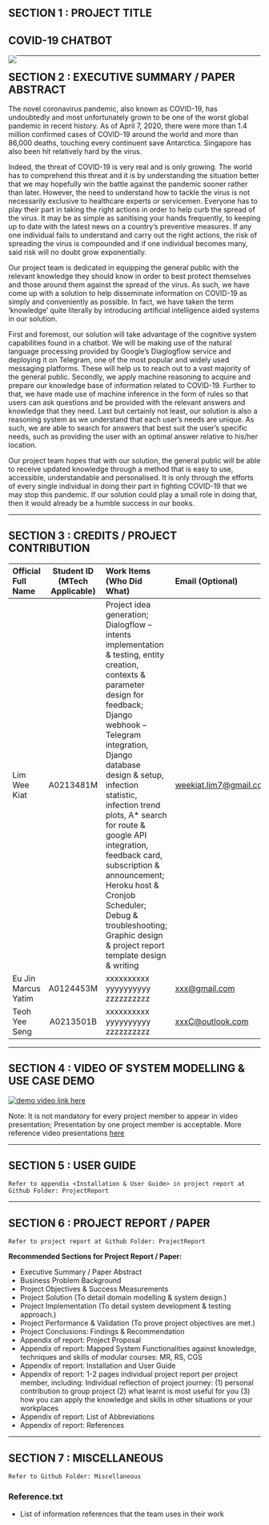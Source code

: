 
## SECTION 1 : PROJECT TITLE
## COVID-19 CHATBOT

<img src="https://user-images.githubusercontent.com/39640791/80490768-6e7be580-8994-11ea-8d23-93c997245147.jpg"
     style="float: left; margin-right: 0px;" />

---

## SECTION 2 : EXECUTIVE SUMMARY / PAPER ABSTRACT
The novel coronavirus pandemic, also known as COVID-19, has undoubtedly and most unfortunately grown to be one of the worst global pandemic in recent history. As of April 7, 2020, there were more than 1.4 million confirmed cases of COVID-19 around the world and more than 86,000 deaths, touching every continuent save Antarctica. Singapore has also been hit relatively hard by the virus.

Indeed, the threat of COVID-19 is very real and is only growing. The world has to comprehend this threat and it is by understanding the situation better that we may hopefully win the battle against the pandemic sooner rather than later. However, the need to understand how to tackle the virus is not necessarily exclusive to healthcare experts or servicemen. Everyone has to play their part in taking the right actions in order to help curb the spread of the virus. It may be as simple as sanitising your hands frequently, to keeping up to date with the latest news on a country’s preventive measures. If any one individual fails to understand and carry out the right actions, the risk of spreading the virus is compounded and if one individual becomes many, said risk will no doubt grow exponentially. 

Our project team is dedicated in equipping the general public with the relevant knowledge they should know in order to best protect themselves and those around them against the spread of the virus. As such, we have come up with a solution to help disseminate information on COVID-19 as simply and conveniently as possible. In fact, we have taken the term ‘knowledge’ quite literally by introducing artificial intelligence aided systems in our solution.

First and foremost, our solution will take advantage of the cognitive system capabilities found in a chatbot. We will be making use of the natural language processing provided by Google’s Diaglogflow service and deploying it on Telegram, one of the most popular and widely used messaging platforms. These will help us to reach out to a vast majority of the general public. Secondly, we apply machine reasoning to acquire and prepare our knowledge base of information related to COVID-19. Further to that, we have made use of machine inference in the form of rules so that users can ask questions and be provided with the relevant answers and knowledge that they need. Last but certainly not least, our solution is also a reasoning system as we understand that each user’s needs are unique. As such, we are able to search for answers that best suit the user’s specific needs, such as providing the user with an optimal answer relative to his/her location. 

Our project team hopes that with our solution, the general public will be able to receive updated knowledge through a method that is easy to use, accessible, understandable and personalised. It is only through the efforts of every single individual in doing their part in fighting COVID-19 that we may stop this pandemic. If our solution could play a small role in doing that, then it would already be a humble success in our books.

---

## SECTION 3 : CREDITS / PROJECT CONTRIBUTION

| Official Full Name  | Student ID (MTech Applicable)  | Work Items (Who Did What) | Email (Optional) |
| :------------ |:---------------:| :-----| :-----|
| Lim Wee Kiat | A0213481M | Project idea generation; Dialogflow – intents implementation & testing, entity creation, contexts & parameter design for feedback; Django webhook – Telegram integration, Django database design & setup, infection statistic, infection trend plots, A* search for route & google API integration, feedback card, subscription & announcement; Heroku host & Cronjob Scheduler; Debug & troubleshooting; Graphic design & project report template design & writing | weekiat.lim7@gmail.com |
| Eu Jin Marcus Yatim | A0124453M | xxxxxxxxxx yyyyyyyyyy zzzzzzzzzz| xxx@gmail.com |
| Teoh Yee Seng | A0213501B | xxxxxxxxxx yyyyyyyyyy zzzzzzzzzz| xxxC@outlook.com |

---


## SECTION 4 : VIDEO OF SYSTEM MODELLING & USE CASE DEMO

[![demo video link here](http://img.youtube.com/vi/-AiYLUjP6o8/0.jpg)](https://youtu.be/-AiYLUjP6o8 "Sudoku AI Solver")

Note: It is not mandatory for every project member to appear in video presentation; Presentation by one project member is acceptable. 
More reference video presentations [here](https://telescopeuser.wordpress.com/2018/03/31/master-of-technology-solution-know-how-video-index-2/ "video presentations")

---

## SECTION 5 : USER GUIDE

`Refer to appendix <Installation & User Guide> in project report at Github Folder: ProjectReport`


---
## SECTION 6 : PROJECT REPORT / PAPER

`Refer to project report at Github Folder: ProjectReport`

**Recommended Sections for Project Report / Paper:**
- Executive Summary / Paper Abstract
- Business Problem Background
- Project Objectives & Success Measurements
- Project Solution (To detail domain modelling & system design.)
- Project Implementation (To detail system development & testing approach.)
- Project Performance & Validation (To prove project objectives are met.)
- Project Conclusions: Findings & Recommendation
- Appendix of report: Project Proposal
- Appendix of report: Mapped System Functionalities against knowledge, techniques and skills of modular courses: MR, RS, CGS
- Appendix of report: Installation and User Guide
- Appendix of report: 1-2 pages individual project report per project member, including: Individual reflection of project journey: (1) personal contribution to group project (2) what learnt is most useful for you (3) how you can apply the knowledge and skills in other situations or your workplaces
- Appendix of report: List of Abbreviations
- Appendix of report: References

---
## SECTION 7 : MISCELLANEOUS

`Refer to Github Folder: Miscellaneous`

### Reference.txt
* List of information references that the team uses in their work
